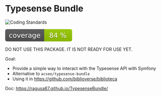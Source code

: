 # Typesense Bundle
![Coding Standards](https://github.com/ragusa87/TypesenseBundle/actions/workflows/coding-standards.yaml/badge.svg)

![alt coverage-badge](https://raw.githubusercontent.com/ragusa87/TypesenseBundle/refs/heads/gh-pages/badge/coverage.svg)

DO NOT USE THIS PACKAGE. IT IS NOT READY FOR USE YET.

Goal:
- Provide a simple way to interact with the Typesense API with Symfony
- Alternative to `acseo/typesense-bundle`
- Using it in <https://github.com/biblioverse/biblioteca>


Doc: <https://ragusa87.github.io/TypesenseBundle/>